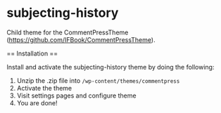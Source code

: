subjecting-history
==================

Child theme for the CommentPressTheme (https://github.com/IFBook/CommentPressTheme).

== Installation ==

Install and activate the subjecting-history theme by doing the following:

1. Unzip the .zip file into `/wp-content/themes/commentpress`
2. Activate the theme
3. Visit settings pages and configure theme
4. You are done!

